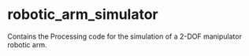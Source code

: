 # robotic_arm_simulator
Contains the Processing code for the simulation of a 2-DOF manipulator robotic arm.
